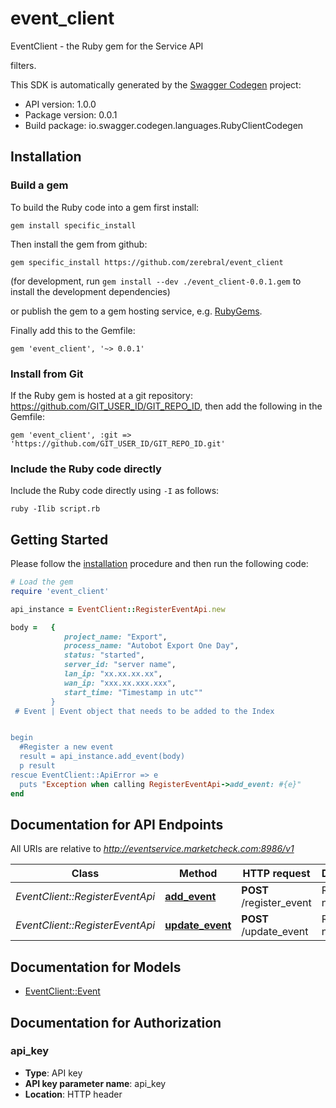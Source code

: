 # event_client

EventClient - the Ruby gem for the Service API

filters.

This SDK is automatically generated by the [Swagger Codegen](https://github.com/swagger-api/swagger-codegen) project:

- API version: 1.0.0
- Package version: 0.0.1
- Build package: io.swagger.codegen.languages.RubyClientCodegen

## Installation

### Build a gem

To build the Ruby code into a gem first install:

```shell
gem install specific_install
```

Then install the gem from github:

```shell
gem specific_install https://github.com/zerebral/event_client 
```
(for development, run `gem install --dev ./event_client-0.0.1.gem` to install the development dependencies)

or publish the gem to a gem hosting service, e.g. [RubyGems](https://rubygems.org/).

Finally add this to the Gemfile:

    gem 'event_client', '~> 0.0.1'

### Install from Git

If the Ruby gem is hosted at a git repository: https://github.com/GIT_USER_ID/GIT_REPO_ID, then add the following in the Gemfile:

    gem 'event_client', :git => 'https://github.com/GIT_USER_ID/GIT_REPO_ID.git'

### Include the Ruby code directly

Include the Ruby code directly using `-I` as follows:

```shell
ruby -Ilib script.rb
```

## Getting Started

Please follow the [installation](#installation) procedure and then run the following code:
```ruby
# Load the gem
require 'event_client'

api_instance = EventClient::RegisterEventApi.new

body =   {
            project_name: "Export",
            process_name: "Autobot Export One Day",
            status: "started",
            server_id: "server name",
            lan_ip: "xx.xx.xx.xx",
            wan_ip: "xxx.xx.xxx.xxx",
            start_time: "Timestamp in utc""
         }
 # Event | Event object that needs to be added to the Index


begin
  #Register a new event
  result = api_instance.add_event(body)
  p result
rescue EventClient::ApiError => e
  puts "Exception when calling RegisterEventApi->add_event: #{e}"
end

```

## Documentation for API Endpoints

All URIs are relative to *http://eventservice.marketcheck.com:8986/v1*

Class | Method | HTTP request | Description
------------ | ------------- | ------------- | -------------
*EventClient::RegisterEventApi* | [**add_event**](docs/RegisterEventApi.md#add_event) | **POST** /register_event | Register a new event
*EventClient::RegisterEventApi* | [**update_event**](docs/RegisterEventApi.md#update_event) | **POST** /update_event | Register a new event


## Documentation for Models

 - [EventClient::Event](docs/Event.md)


## Documentation for Authorization


### api_key

- **Type**: API key
- **API key parameter name**: api_key
- **Location**: HTTP header

